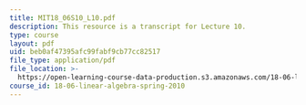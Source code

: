 ```yaml
---
title: MIT18_06S10_L10.pdf
description: This resource is a transcript for Lecture 10.
type: course
layout: pdf
uid: beb0af47395afc99fabf9cb77cc82517
file_type: application/pdf
file_location: >-
  https://open-learning-course-data-production.s3.amazonaws.com/18-06-linear-algebra-spring-2010/beb0af47395afc99fabf9cb77cc82517_MIT18_06S10_L10.pdf
course_id: 18-06-linear-algebra-spring-2010
---
```

